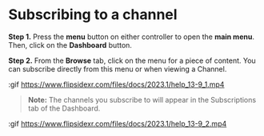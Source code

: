 # Subscribing to a channel

**Step 1.** Press the **menu** button on either controller to open the **main menu**. Then, click on the **Dashboard** button.

**Step 2.** From the **Browse** tab, click on the menu for a piece of content. You can subscribe directly from this menu or when viewing a Channel.

:gif https://www.flipsidexr.com/files/docs/2023.1/help_13-9_1.mp4

> **Note:** The channels you subscribe to will appear in the Subscriptions tab of the Dashboard.

:gif https://www.flipsidexr.com/files/docs/2023.1/help_13-9_2.mp4

